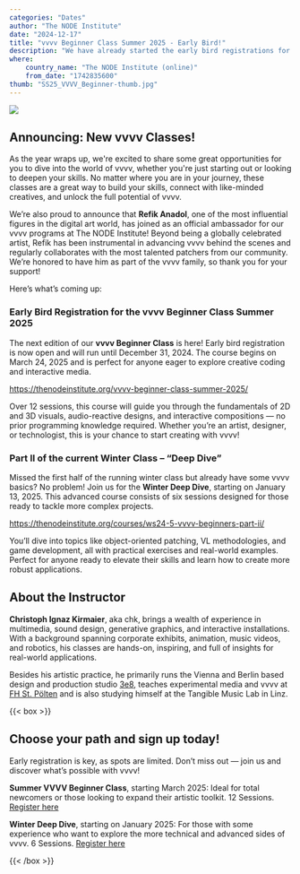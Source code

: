 ```yaml
---
categories: "Dates"
author: "The NODE Institute"
date: "2024-12-17"
title: "vvvv Beginner Class Summer 2025 - Early Bird!"
description: "We have already started the early bird registrations for the summer season 2025. Better get your seat now!"
where: 
    country_name: "The NODE Institute (online)"
    from_date: "1742835600"
thumb: "SS25_VVVV_Beginner-thumb.jpg"
---
```


![](SS25_VVVV_Beginner.png) 

## Announcing: New vvvv Classes!
As the year wraps up, we're excited to share some great opportunities for you to dive into the world of vvvv, whether you're just starting out or looking to deepen your skills. No matter where you are in your journey, these classes are a great way to build your skills, connect with like-minded creatives, and unlock the full potential of vvvv. 

We’re also proud to announce that **Refik Anadol**, one of the most influential figures in the digital art world, has joined as an official ambassador for our vvvv programs at The NODE Institute! Beyond being a globally celebrated artist, Refik has been instrumental in advancing vvvv behind the scenes and regularly collaborates with the most talented patchers from our community. We’re honored to have him as part of the vvvv family, so thank you for your support!

Here’s what’s coming up:

### Early Bird Registration for the vvvv Beginner Class Summer 2025
The next edition of our **vvvv Beginner Class** is here! Early bird registration is now open and will run until December 31, 2024. The course begins on March 24, 2025 and is perfect for anyone eager to explore creative coding and interactive media.

https://thenodeinstitute.org/vvvv-beginner-class-summer-2025/

Over 12 sessions, this course will guide you through the fundamentals of 2D and 3D visuals, audio-reactive designs, and interactive compositions — no prior programming knowledge required. Whether you’re an artist, designer, or technologist, this is your chance to start creating with vvvv!

### Part II of the current Winter Class – “Deep Dive”
Missed the first half of the running winter class but already have some vvvv basics? No problem! Join us for the **Winter Deep Dive**, starting on January 13, 2025. This advanced course consists of six sessions designed for those ready to tackle more complex projects.

https://thenodeinstitute.org/courses/ws24-5-vvvv-beginners-part-ii/

You’ll dive into topics like object-oriented patching, VL methodologies, and game development, all with practical exercises and real-world examples. Perfect for anyone ready to elevate their skills and learn how to create more robust applications.

## About the Instructor
**Christoph Ignaz Kirmaier**, aka chk, brings a wealth of experience in multimedia, sound design, generative graphics, and interactive installations. With a background spanning corporate exhibits, animation, music videos, and robotics, his classes are hands-on, inspiring, and full of insights for real-world applications. 

Besides his artistic practice, he primarily runs the Vienna and Berlin based design and production studio [3e8](https://3e8.studio/), teaches experimental media and vvvv at [FH St. Pölten](https://www.fhstp.ac.at/de/onepager/masterklasse-experimentelle-medien) and is also studying himself at the Tangible Music Lab in Linz.

{{< box >}}
## Choose your path and sign up today!
Early registration is key, as spots are limited. Don’t miss out — join us and discover what’s possible with vvvv!

**Summer VVVV Beginner Class**, starting March 2025: Ideal for total newcomers or those looking to expand their artistic toolkit. 12 Sessions. [Register here](https://thenodeinstitute.org/vvvv-beginner-class-summer-2025/)

**Winter Deep Dive**, starting on January 2025: For those with some experience who want to explore the more technical and advanced sides of vvvv. 6 Sessions. [Register here](https://thenodeinstitute.org/courses/ws24-5-vvvv-beginners-part-ii/)

{{< /box >}}